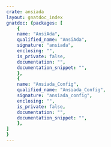 ```yaml
---
crate: ansiada
layout: gnatdoc_index
gnatdoc: {packages: [
    {
    name: "AnsiAda",
    qualified_name: "AnsiAda",
    signature: "ansiada",
    enclosing: "",
    is_private: false,
    documentation: "",
    documentation_snippet: "",
    },
    {
    name: "Ansiada_Config",
    qualified_name: "Ansiada_Config",
    signature: "ansiada_config",
    enclosing: "",
    is_private: false,
    documentation: "",
    documentation_snippet: "",
    },
]
}
---
```

